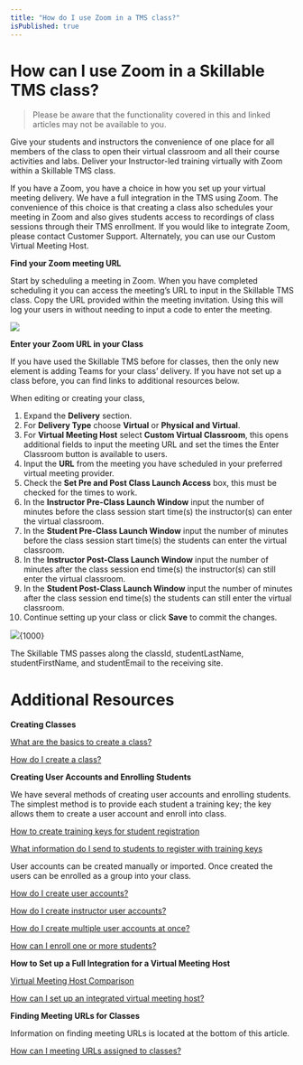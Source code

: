 ```yaml
---
title: "How do I use Zoom in a TMS class?"
isPublished: true
---
```


# How can I use Zoom in a Skillable TMS class?

> Please be aware that the functionality covered in this and linked articles may not be available to you.

Give your students and instructors the convenience of one place for all members of the class to open their virtual classroom and all their course activities and labs. Deliver your Instructor-led training virtually with Zoom within a Skillable TMS class.  

If you have a Zoom, you have a choice in how you set up your virtual meeting delivery. We have a full integration in the TMS using Zoom. The convenience of this choice is that creating a class also schedules your meeting in Zoom and also gives students access to recordings of class sessions through their TMS enrollment. If you would like to integrate Zoom, please contact Customer Support. Alternately, you can use our Custom Virtual Meeting Host.

**Find your Zoom meeting URL**

Start by scheduling a meeting in Zoom. When you have completed scheduling it you can access the meeting’s URL to input in the Skillable TMS class. Copy the URL provided within the meeting invitation. Using this will log your users in without needing to input a code to enter the meeting. 

![](/tms/images/ZoomMeetingURL.png)

**Enter your Zoom URL in your Class**

If you have used the Skillable TMS before for classes, then the only new element is adding Teams for your class’ delivery. If you have not set up a class before, you can find links to additional resources below. 

When editing or creating your class, 
1. Expand the **Delivery** section.
1. For **Delivery Type** choose **Virtual** or **Physical and Virtual**.
1. For **Virtual Meeting Host** select **Custom Virtual Classroom**, this opens additional fields to input the meeting URL and set the times the Enter Classroom button is available to users.
1. Input the **URL** from the meeting you have scheduled in your preferred virtual meeting provider.
1. Check the **Set Pre and Post Class Launch Access** box, this must be checked for the times to work.
1. In the **Instructor Pre-Class Launch Window** input the number of minutes before the class session start time(s) the instructor(s) can enter the virtual classroom.
1. In the **Student Pre-Class Launch Window** input the number of minutes before the class session start time(s) the students can enter the virtual classroom. 
1. In the **Instructor Post-Class Launch Window** input the number of minutes after the class session end time(s) the instructor(s) can still enter the virtual classroom. 
1. In the **Student Post-Class Launch Window** input the number of minutes after the class session end time(s) the students can still enter the virtual classroom.
1. Continue setting up your class or click **Save** to commit the changes.

![](/tms/images/virtual-class-launch-windows.png){1000}

The Skillable TMS passes along the classId, studentLastName, studentFirstName, and studentEmail to the receiving site. 

# Additional Resources

**Creating Classes** 

 [What are the basics to create a class?](https://docs..com/tms/tms-administrators/classes/schedule/create-class-basic.md) 
 
 [How do I create a class?](https://docs..com/tms/tms-administrators/classes/schedule/create-class.md) 

**Creating User Accounts and Enrolling Students**

We have several methods of creating user accounts and enrolling students. The simplest method is to provide each student a training key; the key allows them to create a user account and enroll into class. 

 [How to create training keys for student registration](https://docs..com/tms/tms-administrators/classes/training-keys/class-training-keys.md) 

 [What information do I send to students to register with training keys](https://docs..com/tms/tms-administrators/classes/training-keys/information-to-send-to-students-who-are-registering-using-training-keys.md) 

User accounts can be created manually or imported. Once created the users can be enrolled as a group into your class. 

 [How do I create user accounts?](https://docs..com/tms/tms-administrators/users/student-management/create-student-user-accounts.md) 

 [How do I create instructor user accounts?](https://docs..com/tms/tms-administrators/users/instructor-management/create-instructor-user-accounts.md) 

 [How do I create multiple user accounts at once?](https://docs..com/tms/tms-administrators/users/student-management/create-multiple-user-accounts-at-once.md) 

 [How can I enroll one or more students?](https://docs..com/tms/tms-administrators/classes/enrollments-roster/enroll-multiple-students.md) 

**How to Set up a Full Integration for a Virtual Meeting Host**

[Virtual Meeting Host Comparison](https://docs..com/tms/tms-administrators/classes/virtual-meetings/vmh-comparison.md)

[How can I set up an integrated virtual meeting host?](/tms/tms-administrators/classes/virtual-meetings/integrated-virtual-meetings.md)

**Finding Meeting URLs for Classes**

Information on finding meeting URLs is located at the bottom of this article.

 [How can I meeting URLs assigned to classes?](https://docs..com/tms/tms-administrators/classes/virtual-meetings/custom-virtual-classroom.md)
